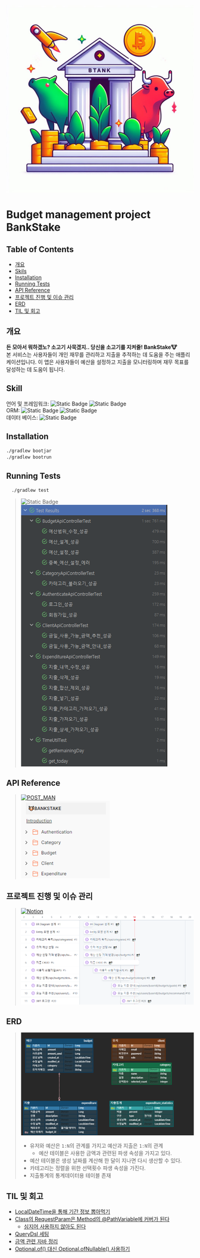 ![logo](src/main/resources/static/img/logo.jpg)

# Budget management project BankStake

## Table of Contents
- [개요](#개요)
- [Skils](#skils)
- [Installation](#Installation)
- [Running Tests](#running-tests)
- [API Reference](#api-reference)
- [프로젝트 진행 및 이슈 관리](#프로젝트-진행-및-이슈-관리)
- [ERD](#구현과정(설계-및-의도))
- [TIL 및 회고](#til-및-회고)

## 개요
**돈 모아서 뭐하겠노? 소고기 사묵겠지.. 당신을 소고기를 지켜줄! BankStake🐮** <br>
본 서비스는 사용자들이 개인 재무를 관리하고 지출을 추적하는 데 도움을 주는 애플리케이션입니다. 
이 앱은 사용자들이 예산을 설정하고 지출을 모니터링하며 재무 목표를 달성하는 데 도움이 됩니다.

## Skill
언어 및 프레임워크: ![Static Badge](https://img.shields.io/badge/JAVA-17-green) ![Static Badge](https://img.shields.io/badge/Spring_boot-REST-green)<br/>
ORM: ![Static Badge](https://img.shields.io/badge/JPA-green) ![Static Badge](https://img.shields.io/badge/QueryDsl-blue)<br/>
데이터 베이스: ![Static Badge](https://img.shields.io/badge/h2-2.1.214-blue) <br/>

## Installation

```bash
./gradlew bootjar
./gradlew bootrun
```

## Running Tests
```bash
  ./gradlew test
```

> ![Static Badge](https://img.shields.io/badge/Test_Passed-18/18-green)<br>
> ![coverage](src/main/resources/static/img/test_result.png)

## API Reference
> [![POST_MAN](https://img.shields.io/badge/POSTMAN_-CLICK🖱-%23000000.svg?style=for-the-badge&logo=postman&logoColor=white)](https://documenter.getpostman.com/view/18383272/2s9YXo2L9p)<br>
> ![Project_](src/main/resources/static/img/api_reference.png)

## 프로젝트 진행 및 이슈 관리

> [![Notion](https://img.shields.io/badge/Github_project_-CLICK🖱-%23000000.svg?style=for-the-badge&logo=Github&logoColor=white)](https://github.com/users/U-jinLee/projects/1)<br>
> ![Project_](src/main/resources/static/img/project.png)


## ERD
> ![Project_](src/main/resources/static/img/ERD.png)
> - 유저와 예산은 `1:N`의 관계를 가지고 예산과 지출은 `1:N`의 관계
>   - 예산 테이블은 사용한 금액과 관련된 파생 속성을 가지고 있다.
> - 예산 테이블은 생성 날짜를 계산해 한 달이 지나면 다시 생산할 수 있다.
> - 카테고리는 정렬을 위한 선택횟수 파생 속성을 가진다.
> - 지출통계의 통계데이터용 테이블 존재

## TIL 및 회고
- [LocalDateTime을 통해 기간 정보 뽑아먹기]()
- [Class의 RequestParam은 Method의 @PathVariable에 커버가 된다]()
  - [심지어 사용하지 않아도 된다]()
- [QueryDsl 세팅](https://diligent-mangosteen-06d.notion.site/Querydsl-bb19c5e700564401a5bf7d4f2eca29b8?pvs=4)
- [금액 관련 자바 정리]()
- [Optional.of() 대신 Optional.ofNullable() 사용하기]()
<br/>